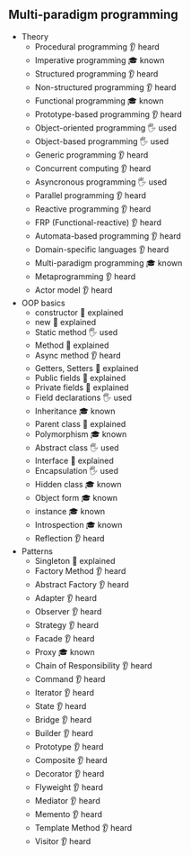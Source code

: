 ## Multi-paradigm programming

- Theory
  - Procedural programming 👂 heard
  - Imperative programming 🎓 known
  - Structured programming 👂 heard
  - Non-structured programming 👂 heard
  - Functional programming 🎓 known
  - Prototype-based programming 👂 heard
  - Object-oriented programming 🖐️ used
  - Object-based programming 🖐️ used
  - Generic programming 👂 heard
  - Concurrent computing 👂 heard
  - Asyncronous programming 🖐️ used
  - Parallel programming 👂 heard
  - Reactive programming 👂 heard
  - FRP (Functional-reactive) 👂 heard
  - Automata-based programming 👂 heard
  - Domain-specific languages 👂 heard
  - Multi-paradigm programming 🎓 known
  - Metaprogramming 👂 heard
  - Actor model 👂 heard
- OOP basics
  - constructor 🙋 explained
  - new 🙋 explained
  - Static method 🖐️ used
  - Method 🙋 explained
  - Async method 👂 heard
  - Getters, Setters 🙋 explained
  - Public fields 🙋 explained
  - Private fields 🙋 explained
  - Field declarations 🖐️ used
  - Inheritance 🎓 known
  - Parent class 🙋 explained
  - Polymorphism 🎓 known
  - Abstract class 🖐️ used
  - Interface 🙋 explained
  - Encapsulation 🖐️ used
  - Hidden class 🎓 known
  - Object form 🎓 known
  - instance 🎓 known
  - Introspection 🎓 known
  - Reflection 👂 heard
- Patterns
  - Singleton 🙋 explained
  - Factory Method 👂 heard
  - Abstract Factory 👂 heard
  - Adapter 👂 heard
  - Observer 👂 heard
  - Strategy 👂 heard
  - Facade 👂 heard
  - Proxy 🎓 known
  - Chain of Responsibility 👂 heard
  - Command 👂 heard
  - Iterator 👂 heard
  - State 👂 heard
  - Bridge 👂 heard
  - Builder 👂 heard
  - Prototype 👂 heard
  - Composite 👂 heard
  - Decorator 👂 heard
  - Flyweight 👂 heard
  - Mediator 👂 heard
  - Memento 👂 heard
  - Template Method 👂 heard
  - Visitor 👂 heard
